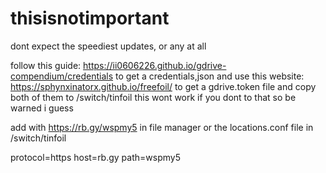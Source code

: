 # thisisnotimportant
dont expect the speediest updates, or any at all



follow this guide: https://ii0606226.github.io/gdrive-compendium/credentials to get a credentials,json and use this website: https://sphynxinatorx.github.io/freefoil/ to get a gdrive.token file and copy both of them to /switch/tinfoil
this wont work if you dont to that so be warned i guess

add with https://rb.gy/wspmy5 in file manager or the locations.conf file in /switch/tinfoil

protocol=https
host=rb.gy
path=wspmy5
